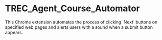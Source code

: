 # TREC_Agent_Course_Automator
This Chrome extension automates the process of clicking 'Next' buttons on specified web pages and alerts users with a sound when a submit button appears. 
